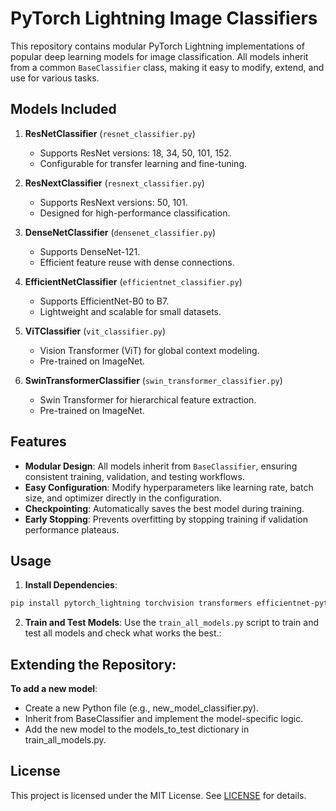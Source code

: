 # PyTorch Lightning Image Classifiers

This repository contains modular PyTorch Lightning implementations of popular deep learning models for image classification. All models inherit from a common `BaseClassifier` class, making it easy to modify, extend, and use for various tasks.

## Models Included

1. **ResNetClassifier** (`resnet_classifier.py`)
   - Supports ResNet versions: 18, 34, 50, 101, 152.
   - Configurable for transfer learning and fine-tuning.

2. **ResNextClassifier** (`resnext_classifier.py`)
   - Supports ResNext versions: 50, 101.
   - Designed for high-performance classification.

3. **DenseNetClassifier** (`densenet_classifier.py`)
   - Supports DenseNet-121.
   - Efficient feature reuse with dense connections.

4. **EfficientNetClassifier** (`efficientnet_classifier.py`)
   - Supports EfficientNet-B0 to B7.
   - Lightweight and scalable for small datasets.

5. **ViTClassifier** (`vit_classifier.py`)
   - Vision Transformer (ViT) for global context modeling.
   - Pre-trained on ImageNet.

6. **SwinTransformerClassifier** (`swin_transformer_classifier.py`)
   - Swin Transformer for hierarchical feature extraction.
   - Pre-trained on ImageNet.

## Features

- **Modular Design**: All models inherit from `BaseClassifier`, ensuring consistent training, validation, and testing workflows.
- **Easy Configuration**: Modify hyperparameters like learning rate, batch size, and optimizer directly in the configuration.
- **Checkpointing**: Automatically saves the best model during training.
- **Early Stopping**: Prevents overfitting by stopping training if validation performance plateaus.

## Usage

1. **Install Dependencies**:
```bash
pip install pytorch_lightning torchvision transformers efficientnet-pytorch
```

2. **Train and Test Models**:
Use the `train_all_models.py` script to train and test all models and check what works the best.:


## Extending the Repository:
**To add a new model**:
- Create a new Python file (e.g., new_model_classifier.py).
- Inherit from BaseClassifier and implement the model-specific logic.
- Add the new model to the models_to_test dictionary in train_all_models.py.

## License
This project is licensed under the MIT License. See [LICENSE](LICENSE) for details.